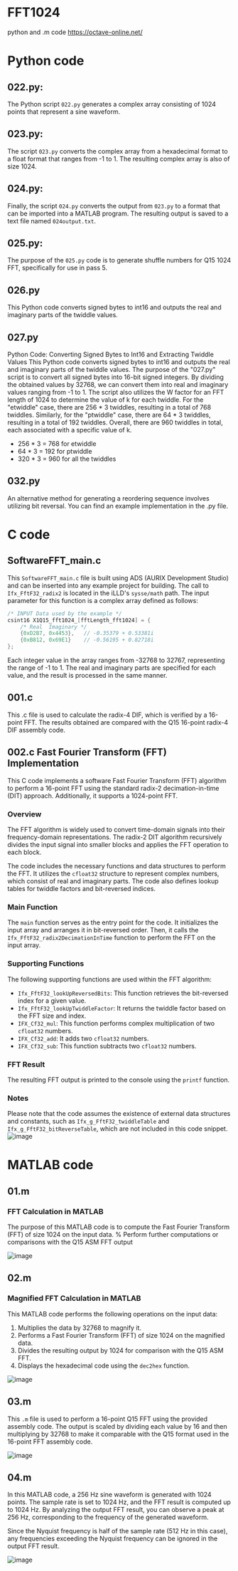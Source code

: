 # FFT1024
python and .m code
https://octave-online.net/




# Python code
##  022.py:

The Python script `022.py` generates a complex array consisting of 1024 points that represent a sine waveform.

##  023.py:

The script `023.py` converts the complex array from a hexadecimal format to a float format that ranges from -1 to 1. The resulting complex array is also of size 1024.

##  024.py:

Finally, the script `024.py` converts the output from `023.py` to a format that can be imported into a MATLAB program. The resulting output is saved to a text file named `024output.txt`.

## 025.py:
The purpose of the `025.py` code is to generate shuffle numbers for Q15 1024 FFT, specifically for use in pass 5.


## 026.py
This Python code converts signed bytes to int16 and outputs the real and imaginary parts of the twiddle values.

## 027.py
Python Code: Converting Signed Bytes to Int16 and Extracting Twiddle Values
This Python code converts signed bytes to int16 and outputs the real and imaginary parts of the twiddle values.
The purpose of the "027.py" script is to convert all signed bytes into 16-bit signed integers. By dividing the obtained values by 32768, we can convert them into real and imaginary values ranging from -1 to 1. The script also utilizes the W factor for an FFT length of 1024 to determine the value of k for each twiddle.
For the "etwiddle" case, there are 256 * 3 twiddles, resulting in a total of 768 twiddles. Similarly, for the "ptwiddle" case, there are 64 * 3 twiddles, resulting in a total of 192 twiddles. Overall, there are 960 twiddles in total, each associated with a specific value of k.
- 256 * 3 = 768 for etwiddle
- 64 * 3 = 192 for ptwiddle
- 320 * 3 = 960 for all the twiddles

## 032.py
An alternative method for generating a reordering sequence involves utilizing bit reversal. You can find an example implementation in the .py file.


# C code

## SoftwareFFT_main.c

This `SoftwareFFT_main.c` file is built using ADS (AURIX Development Studio) and can be inserted into any example project for building. The call to `Ifx_FftF32_radix2` is located in the iLLD's `sysse/math` path. The input parameter for this function is a complex array defined as follows:

```c
/* INPUT Data used by the example */
csint16 X1Q15_fft1024_[fftLength_fft1024] = {
    /* Real  Imaginary */
    {0xD2B7, 0x4453},   // -0.35379 + 0.53381i
    {0xB812, 0x69E1}    // -0.56195 + 0.82718i
};
```
Each integer value in the array ranges from -32768 to 32767, representing the range of -1 to 1. The real and imaginary parts are specified for each value, and the result is processed in the same manner.



## 001.c 
This .c file is used to calculate the radix-4 DIF, which is verified by a 16-point FFT. The results obtained are compared with the Q15 16-point radix-4 DIF assembly code.

## 002.c Fast Fourier Transform (FFT) Implementation

This C code implements a software Fast Fourier Transform (FFT) algorithm to perform a 16-point FFT using the standard radix-2 decimation-in-time (DIT) approach. Additionally, it supports a 1024-point FFT.

### Overview

The FFT algorithm is widely used to convert time-domain signals into their frequency-domain representations. The radix-2 DIT algorithm recursively divides the input signal into smaller blocks and applies the FFT operation to each block.

The code includes the necessary functions and data structures to perform the FFT. It utilizes the `cfloat32` structure to represent complex numbers, which consist of real and imaginary parts. The code also defines lookup tables for twiddle factors and bit-reversed indices.

### Main Function

The `main` function serves as the entry point for the code. It initializes the input array and arranges it in bit-reversed order. Then, it calls the `Ifx_FftF32_radix2DecimationInTime` function to perform the FFT on the input array.

### Supporting Functions

The following supporting functions are used within the FFT algorithm:

- `Ifx_FftF32_lookUpReversedBits`: This function retrieves the bit-reversed index for a given value.
- `Ifx_FftF32_lookUpTwiddleFactor`: It returns the twiddle factor based on the FFT size and index.
- `IFX_Cf32_mul`: This function performs complex multiplication of two `cfloat32` numbers.
- `IFX_Cf32_add`: It adds two `cfloat32` numbers.
- `IFX_Cf32_sub`: This function subtracts two `cfloat32` numbers.

### FFT Result

The resulting FFT output is printed to the console using the `printf` function.

### Notes

Please note that the code assumes the existence of external data structures and constants, such as `Ifx_g_FftF32_twiddleTable` and `Ifx_g_FftF32_bitReverseTable`, which are not included in this code snippet.
![image](https://github.com/Diwang2infineon/FFT1024/assets/98080665/56385cc6-79d6-4ff9-9339-1737bead2c26)




# MATLAB code
## 01.m
### FFT Calculation in MATLAB
The purpose of this MATLAB code is to compute the Fast Fourier Transform (FFT) of size 1024 on the input data.
% Perform further computations or comparisons with the Q15 ASM FFT output

![image](https://github.com/Diwang2infineon/FFT1024/assets/98080665/0b562193-6e77-46ed-94c4-e81d5b234cc7)


## 02.m
### Magnified FFT Calculation in MATLAB
This MATLAB code performs the following operations on the input data:
1. Multiplies the data by 32768 to magnify it.
2. Performs a Fast Fourier Transform (FFT) of size 1024 on the magnified data.
3. Divides the resulting output by 1024 for comparison with the Q15 ASM FFT.
4. Displays the hexadecimal code using the `dec2hex` function.

![image](https://github.com/Diwang2infineon/FFT1024/assets/98080665/534a3ebc-12b7-4088-802f-e94e1d01ae38)


## 03.m
This `.m` file is used to perform a 16-point Q15 FFT using the provided assembly code. The output is scaled by dividing each value by 16 and then multiplying by 32768 to make it comparable with the Q15 format used in the 16-point FFT assembly code.

![image](https://github.com/Diwang2infineon/FFT1024/assets/98080665/0b38a4ac-ba36-4bf5-b2db-ac6da324e308)


## 04.m
In this MATLAB code, a 256 Hz sine waveform is generated with 1024 points. The sample rate is set to 1024 Hz, and the FFT result is computed up to 1024 Hz. By analyzing the output FFT result, you can observe a peak at 256 Hz, corresponding to the frequency of the generated waveform.

Since the Nyquist frequency is half of the sample rate (512 Hz in this case), any frequencies exceeding the Nyquist frequency can be ignored in the output FFT result.

![image](https://github.com/Diwang2infineon/FFT1024/assets/98080665/0d1f0653-6f31-4317-a10b-ccfee932cb4b)

